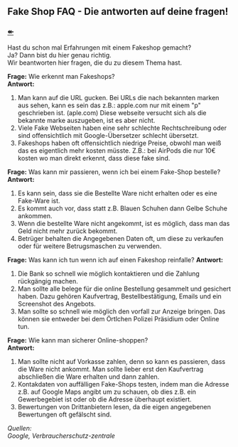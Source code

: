 ## Fake Shop FAQ - Die antworten auf deine fragen! 
### [↞](https://www.engineer66.tk)

Hast du schon mal Erfahrungen mit einem Fakeshop gemacht?  
Ja? Dann bist du hier genau richtig.  
Wir beantworten hier fragen, die du zu diesem Thema hast.  


**Frage:** Wie erkennt man Fakeshops?    
**Antwort:**   
1. Man kann auf die URL gucken. Bei URLs die nach bekannten marken aus sehen, kann es sein das z.B.: apple.com nur mit einem  "p" geschrieben ist. (aple.com) Diese webseite versucht sich  als die bekannte marke auszugeben, ist es aber nicht.  
2. Viele Fake Webseiten haben eine sehr schlechte Rechtschreibung oder sind offensichtlich mit Google-Übersetzer schlecht übersetzt. 
3. Fakeshops haben oft offensichtlich niedrige Preise, obwohl man weiß das es eigentlich mehr kosten müsste. Z.B.: bei AirPods die nur 10€ kosten wo man direkt erkennt, dass diese fake sind.  

**Frage:** Was kann mir passieren, wenn ich bei einem Fake-Shop bestelle?    
**Antwort:**     
1. Es kann sein, dass sie die Bestellte Ware nicht erhalten oder es eine Fake-Ware ist.  
2. Es kommt auch vor, dass statt z.B. Blauen Schuhen dann Gelbe Schuhe ankommen.  
3. Wenn die bestellte Ware nicht angekommt, ist es möglich, dass man das Geld nicht mehr zurück bekommt. 
4. Betrüger behalten die Angegebenen Daten oft, um diese zu verkaufen oder für weitere Betrugsmaschen zu verwenden. 


**Frage:** Was kann ich tun wenn ich auf einen Fakeshop reinfalle?
**Antwort:**         
1. Die Bank so schnell wie möglich kontaktieren und die Zahlung rückgängig machen.    
2. Man sollte alle belege für die online Bestellung gesammelt und gesichert haben. Dazu gehören Kaufvertrag, Bestellbestätigung, Emails und ein Screenshot des Angebots.     
3. Man sollte so schnell wie möglich den vorfall zur Anzeige bringen. Das können sie entweder bei dem Örtlchen Polizei Präsidium oder Online tun.  

**Frage:** Wie kann man sicherer Online-shoppen?      
**Antwort:**   
1. Man sollte nicht auf Vorkasse zahlen, denn so kann es passieren, dass die Ware nicht ankommt. Man sollte lieber erst den Kaufvertrag abschließen die Ware erhalten und dann zahlen.  
2. Kontakdaten von auffälligen Fake-Shops testen, indem man die Adresse z.B. auf Google Maps angibt um zu schauen, ob dies z.B. ein Gewerbegebiet ist oder ob die Adresse überhaupt existiert.  
3. Bewertungen von Drittanbietern lesen, da die eigen angegebenen Bewertungen oft gefälscht sind.


*Quellen:   
Google, Verbraucherschutz-zentrale*   
